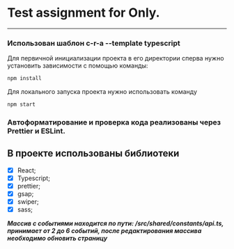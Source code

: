 # Test assignment for Only.

---

### Использован шаблон c-r-a --template typescript

Для первичной инициализации проекта в его директории сперва нужно установить зависимости с помощью команды:

```sh
npm install
```

Для локального запуска проекта нужно использовать команду

```sh
npm start
```

### Автоформатирование и проверка кода реализованы через Prettier и ESLint.

## В проекте использованы библиотеки

- [x] React;
- [x] Typescript;
- [x] prettier;
- [x] gsap;
- [x] swiper;
- [x] sass;

**_Массив с событиями находится по пути: /src/shared/constants/api.ts, принимает от 2 до 6 событий, после редактирования массива необходимо обновить страницу_**
